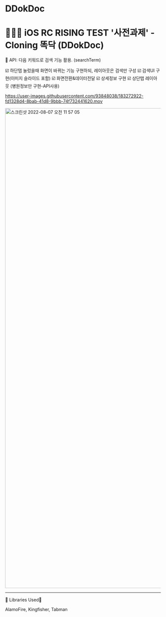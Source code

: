 # DDokDoc

# 👩🏻‍💻 iOS RC RISING TEST '사전과제' - Cloning 똑닥 (DDokDoc)

🌼 API: 다음 키워드로 검색 기능 활용. (searchTerm)


☑️ 하단탭 눌렀을때 화면이 바뀌는 기능 구현하되, 레이아웃은 검색만 구성
☑️ 검색UI 구현(이미지 슬라이드 포함)
☑️ 화면전환&데이터전달
☑️ 상세정보 구현
☑️ 상단탭 레이아웃 (병원정보만 구현-API사용)



https://user-images.githubusercontent.com/93848038/183272922-fd1328d4-8bab-41d8-9bbb-74f732441620.mov



<img width="1547" alt="스크린샷 2022-08-07 오전 11 57 05" src="https://user-images.githubusercontent.com/93848038/183273000-6d46b6c7-c706-4f83-92ff-59a2fec84a85.png">


---
🌼 Libraries Used🌼

AlamoFire, Kingfisher, Tabman
